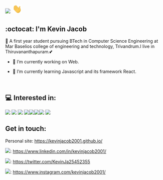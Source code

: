 # <img src="https://img.icons8.com/doodle/100/000000/hello--v1.png"/> <img src="https://raw.githubusercontent.com/ABSphreak/ABSphreak/master/gifs/Hi.gif" width="30px">
## :octocat: I'm Kevin Jacob



🙌 A first year student pursuing BTech in Computer Science Engineering at Mar Baselios college of engineering and technology, Trivandrum.I live in       Thiruvananthapuram.💕

- 🔭 I’m currently working on Web.

- 🌱 I’m currently learning Javascript and its framework React.
</br>

## :computer: Interested in:

  <img src="https://img.icons8.com/color/48/000000/html-5.png"/> <img src="https://img.icons8.com/color/48/000000/css3.png"/> <img src="https://img.icons8.com/dusk/64/000000/javascript.png"/> <img src="https://img.icons8.com/color/48/000000/bootstrap.png"/><img src="https://img.icons8.com/officel/54/000000/react.png"/><img src="https://img.icons8.com/color/48/000000/nodejs.png"/><img src="https://img.shields.io/badge/-express-black?style=flat-square&logo=express"/>
<img src="https://img.icons8.com/color/48/000000/mongodb.png"/>

## Get in touch:

 Personal site: https://kevinjacob2001.github.io/

<img src="https://img.icons8.com/fluent/35/000000/linkedin-2.png"/>: https://www.linkedin.com/in/kevinjacob2001/

<img src="https://img.icons8.com/fluent/35/000000/twitter.png"/>: https://twitter.com/KevinJa25452355

<img src="https://img.icons8.com/fluent/35/000000/instagram-new.png"/>: https://www.instagram.com/kevinjacob2001/


